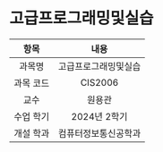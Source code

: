 # 고급프로그래밍및실습
| 항목 | 내용 |
| :-: | :-: |
| 과목명 | 고급프로그래밍및실습 |
| 과목 코드 | CIS2006 |
| 교수 | 원용관 |
| 수업 학기 | 2024년 2학기 |
| 개설 학과 | 컴퓨터정보통신공학과 |
